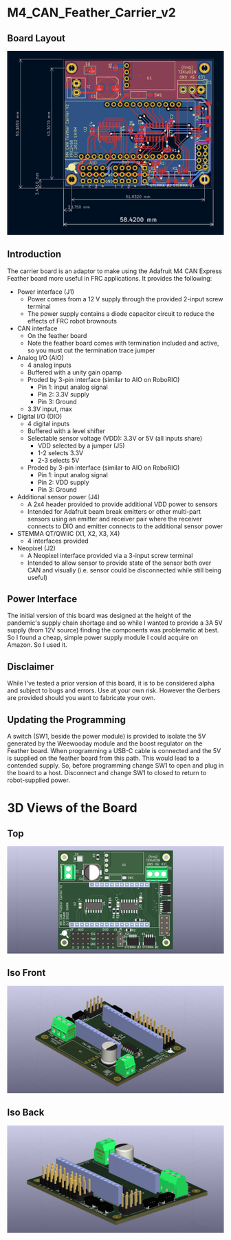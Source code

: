 # M4_CAN_Feather_Carrier_v2

## Board Layout
![alt text](https://github.com/2468shrm/M4_CAN_Feather_Carrier_v2/blob/main/Images/Board%20Layout.png?raw=true)

## Introduction
The carrier board is an adaptor to make using the Adafruit M4 CAN Express
Feather board more useful in FRC applications.  It provides the following:
- Power interface (J1)
  - Power comes from a 12 V supply through the provided 2-input screw terminal
  - The power supply contains a diode capacitor circuit to reduce the effects of FRC robot brownouts
- CAN interface
  - On the feather board
  - Note the feather board comes with termination included and active, so you must cut the termination trace jumper
- Analog I/O (AIO)
  - 4 analog inputs
  - Buffered with a unity gain opamp
  - Proded by 3-pin interface (similar to AIO on RoboRIO)
    - Pin 1: input analog signal
    - Pin 2: 3.3V supply
    - Pin 3: Ground
  - 3.3V input, max
- Digital I/O (DIO)
  - 4 digital inputs
  - Buffered with a level shifter
  - Selectable sensor voltage (VDD): 3.3V or 5V (all inputs share)
    - VDD selected by a jumper (J5)
    - 1-2 selects 3.3V
    - 2-3 selects 5V
  - Proded by 3-pin interface (similar to AIO on RoboRIO)
    - Pin 1: input analog signal
    - Pin 2: VDD supply
    - Pin 3: Ground
- Additional sensor power (J4)
	- A 2x4 header provided to provide additional VDD power to sensors
    - Intended for Adafruit beam break emitters or other multi-part sensors using an emitter and receiver pair where the receiver connects to DIO and emitter connects to the additional sensor power
- STEMMA QT/QWIIC (X1, X2, X3, X4)
  - 4 interfaces provided
- Neopixel (J2)
  - A Neopixel interface provided via a 3-input screw terminal
  - Intended to allow sensor to provide state of the sensor both over CAN and visually (i.e. sensor could be disconnected while still being useful)

## Power Interface
The initial version of this board was designed at the height of the pandemic's supply
chain shortage and so while I wanted to provide a 3A 5V supply (from 12V source) finding
the components was problematic at best. So I found a cheap, simple power supply module I
could acquire on Amazon. So I used it.

## Disclaimer
While I've tested a prior version of this board, it is to be considered alpha and subject
to bugs and errors. Use at your own risk.  However the Gerbers are provided should you
want to fabricate your own.

## Updating the Programming
A switch (SW1, beside the power module) is provided to isolate the 5V generated by the
Weewooday module and the boost regulator on the Feather board. When programming a USB-C
cable is connected and the 5V is supplied on the feather board from this path. This would
lead to a contended supply. So, before programming change SW1 to open and plug in the board
to a host.  Disconnect and change SW1 to closed to return to robot-supplied power.

# 3D Views of the Board
## Top
![alt text](https://github.com/2468shrm/M4_CAN_Feather_Carrier_v2/blob/main/Images/M4_CAN_Feather_Carrier%20Top.png?raw=true)

## Iso Front
![alt text](https://github.com/2468shrm/M4_CAN_Feather_Carrier_v2/blob/main/Images/M4_CAN_Feather_Carrier%20Corner%202%20Iso.png?raw=true)

## Iso Back
![alt text](https://github.com/2468shrm/M4_CAN_Feather_Carrier_v2/blob/main/Images/M4_CAN_Feather_Carrier%20Corner%20Iso.png?raw=true)

